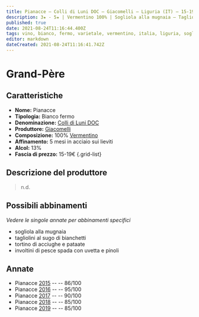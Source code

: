 ```yaml
---
title: Pianacce – Colli di Luni DOC – Giacomelli – Liguria (IT) – 15-19€
description: 3★ - 5★ | Vermentino 100% | Sogliola alla mugnaia – Tagliolini al sugo di bianchetti – Tortino di acciughe e patate – Involtini di pesce spada con uvetta e pinoli
published: true
date: 2021-08-24T11:16:44.400Z
tags: vino, bianco, fermo, varietale, vermentino, italia, liguria, sogliola alla mugnaia, tagliolini al sugo di bianchetti, tortino di acciughe e patate, involtini di pesce spada con uvetta e pinoli, 15-19€, 5 stelle
editor: markdown
dateCreated: 2021-08-24T11:16:41.742Z
---
```


# Grand-Père

## Caratteristiche
- **Nome:** Pianacce
- **Tipologia:** Bianco fermo
- **Denominazione:** [Colli di Luni DOC](/denominazioni/Italia/Liguria/DOC/Colli-di-Luni) 
- **Produttore:** [Giacomelli](/produttori/Italia/Liguria/Giacomelli) 
- **Composizione:** 100% [Vermentino](/vitigni/Italia/bacca-bianca/vermentino)
- **Affinamento:** 5 mesi in acciaio sui lieviti
- **Alcol:** 13%
- **Fascia di prezzo:** 15-19€
{.grid-list}

## Descrizione del produttore

> n.d.

## Possibili abbinamenti
*Vedere le singole annate per abbinamenti specifici*

- sogliola alla mugnaia
- tagliolini al sugo di bianchetti
- tortino di acciughe e pataate
- involtini di pesce spada con uvetta e pinoli

## Annate
- Pianacce [2015](vini/Italia/Liguria/Giacomelli/Pianacce/2015) -- <span class="star-3"></span> -- 86/100 
- Pianacce [2016](vini/Italia/Liguria/Giacomelli/Pianacce/2016) -- <span class="star-5"></span> -- 95/100
- Pianacce [2017](vini/Italia/Liguria/Giacomelli/Pianacce/2017) -- <span class="star-4"></span> -- 90/100
- Pianacce [2018](vini/Italia/Liguria/Giacomelli/Pianacce/2018) -- <span class="star-3"></span> -- 85/100 
- Pianacce [2019](vini/Italia/Liguria/Giacomelli/Pianacce/2019) -- <span class="star-3"></span> -- 85/100 